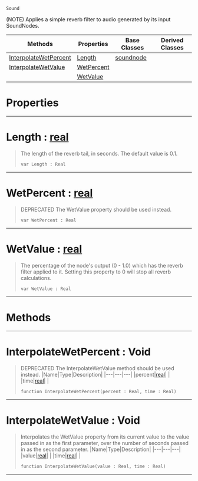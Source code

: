  `Sound`

(NOTE) Applies a simple reverb filter to audio generated by its input SoundNodes.

|Methods|Properties|Base Classes|Derived Classes|
|---|---|---|---|
|[ InterpolateWetPercent](reverbnode.md#interpolatewetpercent-vo)|[ Length](reverbnode.md#length-zilch-engine-docum)|[soundnode](soundnode.md)| |
|[ InterpolateWetValue](reverbnode.md#interpolatewetvalue-void)|[ WetPercent](reverbnode.md#wetpercent-zilch-engine-d)| | |
| |[ WetValue](reverbnode.md#wetvalue-zilch-engine-doc)| | |


 #  Properties


---  
 #  Length : [real](../nada_base_types/real.md)

> The length of the reverb tail, in seconds. The default value is 0.1.
> ``` lang=cpp, name=Nada
> var Length : Real


---  
 #  WetPercent : [real](../nada_base_types/real.md)

> DEPRECATED The WetValue property should be used instead.
> ``` lang=cpp, name=Nada
> var WetPercent : Real


---  
 #  WetValue : [real](../nada_base_types/real.md)

> The percentage of the node's output (0 - 1.0) which has the reverb filter applied to it. Setting this property to 0 will stop all reverb calculations.
> ``` lang=cpp, name=Nada
> var WetValue : Real


---  
 #  Methods


---  
 #  InterpolateWetPercent : Void

> DEPRECATED The InterpolateWetValue method should be used instead.
> |Name|Type|Description|
> |---|---|---|
> |percent|[real](../nada_base_types/real.md)| |
> |time|[real](../nada_base_types/real.md)| |
> ``` lang=cpp, name=Nada
> function InterpolateWetPercent(percent : Real, time : Real)
> ``` 


---  
 #  InterpolateWetValue : Void

> Interpolates the WetValue property from its current value to the value passed in as the first parameter, over the number of seconds passed in as the second parameter.
> |Name|Type|Description|
> |---|---|---|
> |value|[real](../nada_base_types/real.md)| |
> |time|[real](../nada_base_types/real.md)| |
> ``` lang=cpp, name=Nada
> function InterpolateWetValue(value : Real, time : Real)
> ``` 


---  
 

 